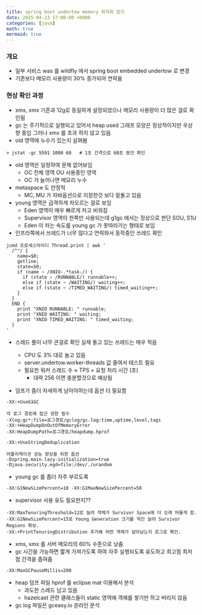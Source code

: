 ```yaml
---
title: spring boot undertow memory 최적화 일지 
date: 2025-04-23 17:00:00 +0900
categories: [java]
math: true
mermaid: true
---
```


### 개요 
- 일부 서비스 was 를 wildfly 에서 spring boot embedded undertow 로 변경 
- 기존보다 메모리 사용량이 30% 증가되어 연락옴 

### 현상 확인 과정 
- xms, xmx 기존과 12g로 동일하게 설정되었으나 메모리 사용량이 더 많은 걸로 확인됨 
- gc 는 주기적으로 실행되고 있어서 heap used 그래프 모양은 정상적이지만 우상향 중임 그러나 xmx 를 초과 하지 않고 있음 
- old 영역에 누수가 있는지 살펴봄 
```
> jstat -gc 5591 1000 60   # 1초 간격으로 60초 동안 확인
```
- old 영역은 일정하여 문제 없어보임 
  - OC 전체 영역 OU 사용중인 영역  
  - OC 가 늘어나면 메모리 누수 
- metaspace 도 안정적 
  - MC, MU 가 자바옵션으로 지정한것 보다 밑돌고 있음  
- young 영역은 급격하게 차오르는 걸로 보임 
  - Eden 영역이 매우 빠르게 차고 비워짐  
  - Supervisor 영역이 한쪽만 사용되는데 g1gc 에서는 정상으로 판단 SOU, S1U   
  - Eden 이 차는 속도를 young gc 가 못따라가는 형태로 보임 
- 인프라쪽에서 쓰레드가 너무 많다고 연락와서 동작중인 쓰레드 확인 
```
jcmd 프로세스아이디 Thread.print | awk '
  /^"/ {
    name=$0;
    getline;
    state=$0;
    if (name ~ /XNIO-.*task-/) {
      if (state ~ /RUNNABLE/) runnable++;
      else if (state ~ /WAITING/) waiting++;
      else if (state ~ /TIMED_WAITING/) timed_waiting++;
    }
  }
  END {
    print "XNIO RUNNABLE: " runnable;
    print "XNIO WAITING: " waiting;
    print "XNIO TIMED_WAITING: " timed_waiting;
  }
'
```
- 스레드 풀이 너무 큰걸로 확인 실제 돌고 있는 쓰레드는 매우 적음 
  - CPU 도 3% 대로 놀고 있음
  - server.undertow.worker-threads 값 줄여서 테스트 필요 
  - 필요한 워커 스레드 수 ≈ TPS × 요청 처리 시간 (초) 
    - 대략 256 이면 충분할것으로 예상됨 

- 덤프가 좀더 자세하게 남아야하는데 옵션 더 필요함

```
-XX:+UseG1GC

각 로그 경로에 접근 권한 필수 
-Xlog:gc*:file=로그경로/gclog/gc.log:time,uptime,level,tags
-XX:+HeapDumpOnOutOfMemoryError
-XX:HeapDumpPath=로그경로/heapdump.hprof

-XX:+UseStringDeduplication

어플리케이션 성능 향상을 위한 옵션 
-Dspring.main.lazy-initialization=true   
-Djava.security.egd=file:/dev/./urandom  
```

- young gc 를 좀더 자주 부르도록
```
-XX:G1NewSizePercent=10 -XX:G1MaxNewSizePercent=50
```

- supervisor 사용 유도 필요한지?? 
```
-XX:MaxTenuringThreshold=12로 늘려 객체가 Survivor Space에 더 오래 머물게 함.
-XX:G1NewSizePercent=15로 Young Generation 크기를 약간 늘려 Survivor Regions 확보.
-XX:+PrintTenuringDistribution 추가해 어떤 객체가 살아남는지 로그로 확인.
```

- xms, xmx 를 서버 메모리의 60% 수준으로 낮춤 
- gc 시간을 가능하면 짧게 가져가도록 하여 자주 실행되도록 유도하고 최고점 최저점 간격을 좁혀줌  
```
-XX:MaxGCPauseMillis=200
```

- heap 덤프 파일 hprof 를 eclipse mat 이용해서 분석 
  - 과도한 스레드 남고 있음 
  - hazelcast 관련 클래스들이 static 영역에 객체를 쌓기만 하고 버리지 않음
- gc.log 파일은 gceasy.io 온라인 분석 
